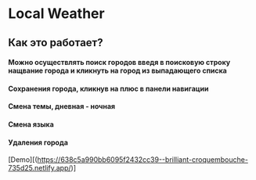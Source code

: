 # Local Weather
## Как это работает?
#### Можно осуществлять поиск городов введя в поисковую строку нащвание города и кликнуть на город из выпадающего списка
#### Сохранения города, кликнув на плюс в панели навигации
#### Смена темы, дневная - ночная
#### Смена языка 
#### Удаления города 

[Demo][(https://638c5a990bb6095f2432cc39--brilliant-croquembouche-735d25.netlify.app/)]

